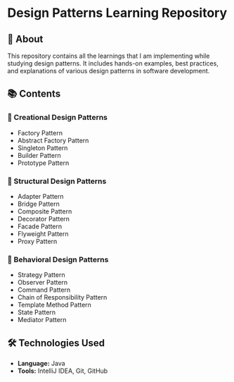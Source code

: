 # Design Patterns Learning Repository  

## 📌 About  
This repository contains all the learnings that I am implementing while studying design patterns. It includes hands-on examples, best practices, and explanations of various design patterns in software development.  

## 📚 Contents  
### 🔹 Creational Design Patterns  
- Factory Pattern  
- Abstract Factory Pattern  
- Singleton Pattern  
- Builder Pattern  
- Prototype Pattern  

### 🔹 Structural Design Patterns  
- Adapter Pattern  
- Bridge Pattern  
- Composite Pattern  
- Decorator Pattern  
- Facade Pattern  
- Flyweight Pattern  
- Proxy Pattern  

### 🔹 Behavioral Design Patterns  
- Strategy Pattern  
- Observer Pattern  
- Command Pattern  
- Chain of Responsibility Pattern  
- Template Method Pattern  
- State Pattern  
- Mediator Pattern  

## 🛠 Technologies Used  
- **Language:** Java  
- **Tools:** IntelliJ IDEA, Git, GitHub  
